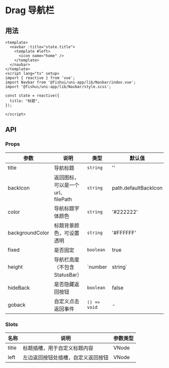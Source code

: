 # Drag 导航栏


## 用法


```vue
<template>
  <navbar :title="state.title">
    <template #left>
      <icon name="home" />
    </template>
  </navbar>
</template>
<script lang="ts" setup>
import { reactive } from 'vue';
import Navbar from '@fishui/uni-app/lib/Navbar/index.vue';
import '@fishui/uni-app/lib/Navbar/style.scss';

const state = reactive({
  title: "标题",
});

</script>
```


## API


### Props

| 参数                   | 说明                                                        | 类型           | 默认值      |
| ---------------------- | ----------------------------------------------------------- | -------------- | ----------- |
| title | 导航标题   | `string`       |    ''  |
| backIcon | 返回图标，可以是一个 url、filePath | `string`        |  path.defaultBackIcon    |
| color  | 导航标题字体颜色 | `string`        | '#222222' |
| backgroundColor |  标题背景颜色，可设置透明 |  `string`  |  '#FFFFFF'  |
| fixed | 是否固定 |  `boolean`  |  true    |
| height | 导航栏高度（不包含StatusBar） |  `number|string`  |  44      |
| hideBack | 是否隐藏返回按钮 |  `boolean`  |  false    |
| goback | 自定义点击返回事件 |  `() => void`  |  -   |



### Slots

| 名称          | 说明                   | 参数类型     |
| ---------------- | ---------------------- | ------------ |
| title         | 标题插槽，用于自定义标题内容    |  VNode |
| left        |  左边返回按钮处插槽，自定义返回按钮         |   VNode |

